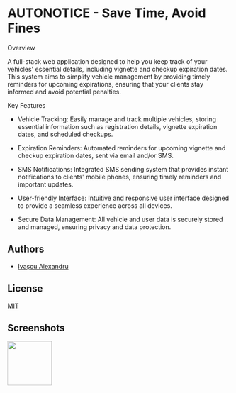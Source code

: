 
# AUTONOTICE - Save Time, Avoid Fines

Overview

A full-stack web application designed to help you keep track of your vehicles' essential details, including vignette and checkup expiration dates. This system aims to simplify vehicle management by providing timely reminders for upcoming expirations, ensuring that your clients stay informed and avoid potential penalties.

Key Features

* Vehicle Tracking: Easily manage and track multiple vehicles, storing essential information such as registration details, vignette expiration dates, and scheduled checkups.

* Expiration Reminders: Automated reminders for upcoming vignette and checkup expiration dates, sent via email and/or SMS.

* SMS Notifications: Integrated SMS sending system that provides instant notifications to clients' mobile phones, ensuring timely reminders and important updates.

* User-friendly Interface: Intuitive and responsive user interface designed to provide a seamless experience across all devices.

* Secure Data Management: All vehicle and user data is securely stored and managed, ensuring privacy and data protection.

## Authors

- [Ivașcu Alexandru](https://www.github.com/ivsalex)


## License

[MIT](https://choosealicense.com/licenses/mit/)


## Screenshots

<img src="https://i.imgur.com/aJcodvI.png" width="100" height="100">
